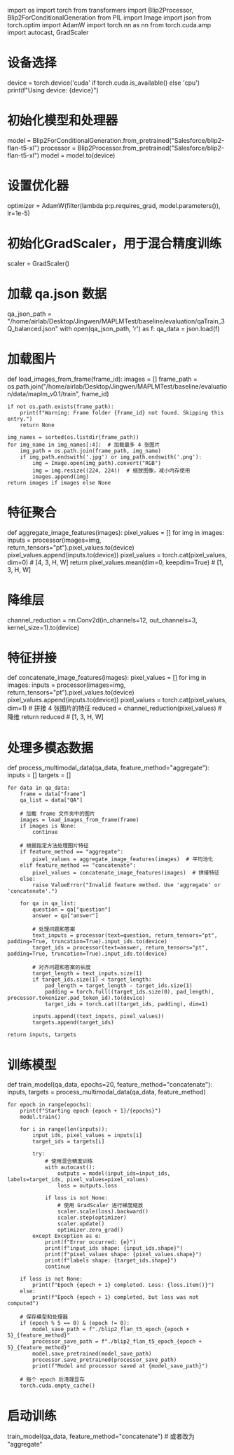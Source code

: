import os
import torch
from transformers import Blip2Processor, Blip2ForConditionalGeneration
from PIL import Image
import json
from torch.optim import AdamW
import torch.nn as nn
from torch.cuda.amp import autocast, GradScaler

# 设备选择
device = torch.device('cuda' if torch.cuda.is_available() else 'cpu')
print(f"Using device: {device}")

# 初始化模型和处理器
model = Blip2ForConditionalGeneration.from_pretrained("Salesforce/blip2-flan-t5-xl")
processor = Blip2Processor.from_pretrained("Salesforce/blip2-flan-t5-xl")
model = model.to(device)

# 设置优化器
optimizer = AdamW(filter(lambda p:p.requires_grad, model.parameters()), lr=1e-5)

# 初始化GradScaler，用于混合精度训练
scaler = GradScaler()

# 加载 qa.json 数据
qa_json_path = "/home/airlab/Desktop/Jingwen/MAPLMTest/baseline/evaluation/qaTrain_3Q_balanced.json"
with open(qa_json_path, 'r') as f:
    qa_data = json.load(f)

# 加载图片
def load_images_from_frame(frame_id):
    images = []
    frame_path = os.path.join("/home/airlab/Desktop/Jingwen/MAPLMTest/baseline/evaluation/data/maplm_v0.1/train", frame_id)

    if not os.path.exists(frame_path):
        print(f"Warning: Frame folder {frame_id} not found. Skipping this entry.")
        return None

    img_names = sorted(os.listdir(frame_path))
    for img_name in img_names[:4]:  # 加载最多 4 张图片
        img_path = os.path.join(frame_path, img_name)
        if img_path.endswith('.jpg') or img_path.endswith('.png'):
            img = Image.open(img_path).convert("RGB")
            img = img.resize((224, 224))  # 缩放图像，减小内存使用
            images.append(img)
    return images if images else None

# 特征聚合
def aggregate_image_features(images):
    pixel_values = []
    for img in images:
        inputs = processor(images=img, return_tensors="pt").pixel_values.to(device)
        pixel_values.append(inputs.to(device))
    pixel_values = torch.cat(pixel_values, dim=0)  # [4, 3, H, W]
    return pixel_values.mean(dim=0, keepdim=True)  # [1, 3, H, W]

# 降维层
channel_reduction = nn.Conv2d(in_channels=12, out_channels=3, kernel_size=1).to(device)

# 特征拼接
def concatenate_image_features(images):
    pixel_values = []
    for img in images:
        inputs = processor(images=img, return_tensors="pt").pixel_values.to(device)
        pixel_values.append(inputs.to(device))
    pixel_values = torch.cat(pixel_values, dim=1)  # 拼接 4 张图片的特征
    reduced = channel_reduction(pixel_values)  # 降维
    return reduced  # [1, 3, H, W]

# 处理多模态数据
def process_multimodal_data(qa_data, feature_method="aggregate"):
    inputs = []
    targets = []

    for data in qa_data:
        frame = data["frame"]
        qa_list = data["QA"]

        # 加载 frame 文件夹中的图片
        images = load_images_from_frame(frame)
        if images is None:
            continue

        # 根据指定方法处理图片特征
        if feature_method == "aggregate":
            pixel_values = aggregate_image_features(images)  # 平均池化
        elif feature_method == "concatenate":
            pixel_values = concatenate_image_features(images)  # 拼接特征
        else:
            raise ValueError("Invalid feature method. Use 'aggregate' or 'concatenate'.")

        for qa in qa_list:
            question = qa["question"]
            answer = qa["answer"]

            # 处理问题和答案
            text_inputs = processor(text=question, return_tensors="pt", padding=True, truncation=True).input_ids.to(device)
            target_ids = processor(text=answer, return_tensors="pt", padding=True, truncation=True).input_ids.to(device)

            # 对齐问题和答案的长度
            target_length = text_inputs.size(1)
            if target_ids.size(1) < target_length:
                pad_length = target_length - target_ids.size(1)
                padding = torch.full((target_ids.size(0), pad_length), processor.tokenizer.pad_token_id).to(device)
                target_ids = torch.cat((target_ids, padding), dim=1)

            inputs.append((text_inputs, pixel_values))
            targets.append(target_ids)

    return inputs, targets

# 训练模型
def train_model(qa_data, epochs=20, feature_method="concatenate"):
    inputs, targets = process_multimodal_data(qa_data, feature_method)

    for epoch in range(epochs):
        print(f"Starting epoch {epoch + 1}/{epochs}")
        model.train()

        for i in range(len(inputs)):
            input_ids, pixel_values = inputs[i]
            target_ids = targets[i]

            try:
                # 使用混合精度训练
                with autocast():
                    outputs = model(input_ids=input_ids, labels=target_ids, pixel_values=pixel_values)
                    loss = outputs.loss

                if loss is not None:
                    # 使用 GradScaler 进行梯度缩放
                    scaler.scale(loss).backward()
                    scaler.step(optimizer)
                    scaler.update()
                    optimizer.zero_grad()
            except Exception as e:
                print(f"Error occurred: {e}")
                print(f"input_ids shape: {input_ids.shape}")
                print(f"pixel_values shape: {pixel_values.shape}")
                print(f"labels shape: {target_ids.shape}")
                continue

        if loss is not None:
            print(f"Epoch {epoch + 1} completed. Loss: {loss.item()}")
        else:
            print(f"Epoch {epoch + 1} completed, but loss was not computed")

        # 保存模型和处理器
        if (epoch % 5 == 0) & (epoch != 0):
            model_save_path = f"./blip2_flan_t5_epoch_{epoch + 5}_{feature_method}"
            processor_save_path = f"./blip2_flan_t5_epoch_{epoch + 5}_{feature_method}"
            model.save_pretrained(model_save_path)
            processor.save_pretrained(processor_save_path)
            print(f"Model and processor saved at {model_save_path}")

        # 每个 epoch 后清理显存
        torch.cuda.empty_cache()

# 启动训练
train_model(qa_data, feature_method="concatenate")  # 或者改为 "aggregate"
